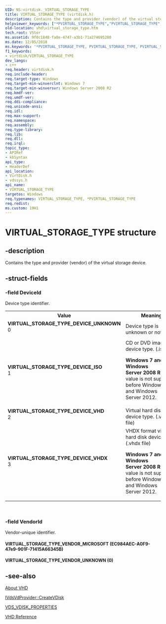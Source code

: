 ```yaml
---
UID: NS:virtdisk._VIRTUAL_STORAGE_TYPE
title: VIRTUAL_STORAGE_TYPE (virtdisk.h)
description: Contains the type and provider (vendor) of the virtual storage device.
helpviewer_keywords: ["*PVIRTUAL_STORAGE_TYPE","PVIRTUAL_STORAGE_TYPE","PVIRTUAL_STORAGE_TYPE structure pointer [VHD]","VIRTUAL_STORAGE_TYPE","VIRTUAL_STORAGE_TYPE structure [VHD]","VIRTUAL_STORAGE_TYPE_DEVICE_ISO","VIRTUAL_STORAGE_TYPE_DEVICE_UNKNOWN","VIRTUAL_STORAGE_TYPE_DEVICE_VHD","VIRTUAL_STORAGE_TYPE_DEVICE_VHDX","VIRTUAL_STORAGE_TYPE_VENDOR_MICROSOFT","VIRTUAL_STORAGE_TYPE_VENDOR_UNKNOWN","_VIRTUAL_STORAGE_TYPE","vdssys/PVIRTUAL_STORAGE_TYPE","vdssys/VIRTUAL_STORAGE_TYPE","vhd.virtual_storage_type","virtdisk/PVIRTUAL_STORAGE_TYPE","virtdisk/VIRTUAL_STORAGE_TYPE"]
old-location: vhd\virtual_storage_type.htm
tech.root: VStor
ms.assetid: 9f0c1848-fa8e-4747-a3b1-71a274695280
ms.date: 12/05/2018
ms.keywords: '*PVIRTUAL_STORAGE_TYPE, PVIRTUAL_STORAGE_TYPE, PVIRTUAL_STORAGE_TYPE structure pointer [VHD], VIRTUAL_STORAGE_TYPE, VIRTUAL_STORAGE_TYPE structure [VHD], VIRTUAL_STORAGE_TYPE_DEVICE_ISO, VIRTUAL_STORAGE_TYPE_DEVICE_UNKNOWN, VIRTUAL_STORAGE_TYPE_DEVICE_VHD, VIRTUAL_STORAGE_TYPE_DEVICE_VHDX, VIRTUAL_STORAGE_TYPE_VENDOR_MICROSOFT, VIRTUAL_STORAGE_TYPE_VENDOR_UNKNOWN, _VIRTUAL_STORAGE_TYPE, vdssys/PVIRTUAL_STORAGE_TYPE, vdssys/VIRTUAL_STORAGE_TYPE, vhd.virtual_storage_type, virtdisk/PVIRTUAL_STORAGE_TYPE, virtdisk/VIRTUAL_STORAGE_TYPE'
f1_keywords:
- virtdisk/VIRTUAL_STORAGE_TYPE
dev_langs:
- c++
req.header: virtdisk.h
req.include-header: 
req.target-type: Windows
req.target-min-winverclnt: Windows 7
req.target-min-winversvr: Windows Server 2008 R2
req.kmdf-ver: 
req.umdf-ver: 
req.ddi-compliance: 
req.unicode-ansi: 
req.idl: 
req.max-support: 
req.namespace: 
req.assembly: 
req.type-library: 
req.lib: 
req.dll: 
req.irql: 
topic_type:
- APIRef
- kbSyntax
api_type:
- HeaderDef
api_location:
- VirtDisk.h
- vdssys.h
api_name:
- VIRTUAL_STORAGE_TYPE
targetos: Windows
req.typenames: VIRTUAL_STORAGE_TYPE, *PVIRTUAL_STORAGE_TYPE
req.redist: 
ms.custom: 19H1
---
```


# VIRTUAL_STORAGE_TYPE structure


## -description


Contains the type and provider (vendor) of the virtual storage device.


## -struct-fields




### -field DeviceId

Device type identifier.

<table>
<tr>
<th>Value</th>
<th>Meaning</th>
</tr>
<tr>
<td width="40%"><a id="VIRTUAL_STORAGE_TYPE_DEVICE_UNKNOWN"></a><a id="virtual_storage_type_device_unknown"></a><dl>
<dt><b>VIRTUAL_STORAGE_TYPE_DEVICE_UNKNOWN</b></dt>
<dt>0</dt>
</dl>
</td>
<td width="60%">
Device type is unknown or not valid.

</td>
</tr>
<tr>
<td width="40%"><a id="VIRTUAL_STORAGE_TYPE_DEVICE_ISO"></a><a id="virtual_storage_type_device_iso"></a><dl>
<dt><b>VIRTUAL_STORAGE_TYPE_DEVICE_ISO</b></dt>
<dt>1</dt>
</dl>
</td>
<td width="60%">
CD or DVD image file device type. (.iso file)

<b>Windows 7 and Windows Server 2008 R2:  </b>This value is not supported before Windows 8 and Windows Server 2012.

</td>
</tr>
<tr>
<td width="40%"><a id="VIRTUAL_STORAGE_TYPE_DEVICE_VHD"></a><a id="virtual_storage_type_device_vhd"></a><dl>
<dt><b>VIRTUAL_STORAGE_TYPE_DEVICE_VHD</b></dt>
<dt>2</dt>
</dl>
</td>
<td width="60%">
Virtual hard disk device type. (.vhd file)

</td>
</tr>
<tr>
<td width="40%"><a id="VIRTUAL_STORAGE_TYPE_DEVICE_VHDX"></a><a id="virtual_storage_type_device_vhdx"></a><dl>
<dt><b>VIRTUAL_STORAGE_TYPE_DEVICE_VHDX</b></dt>
<dt>3</dt>
</dl>
</td>
<td width="60%">
VHDX format virtual hard disk device type. (.vhdx file)

<b>Windows 7 and Windows Server 2008 R2:  </b>This value is not supported before Windows 8 and Windows Server 2012.

</td>
</tr>
</table>
 


### -field VendorId

Vendor-unique identifier.



#### VIRTUAL_STORAGE_TYPE_VENDOR_MICROSOFT (EC984AEC-A0F9-47e9-901F-71415A66345B)



#### VIRTUAL_STORAGE_TYPE_VENDOR_UNKNOWN (0)


## -see-also




<a href="https://docs.microsoft.com/previous-versions/windows/desktop/legacy/dd323654(v=vs.85)">About VHD</a>



<a href="https://docs.microsoft.com/windows/desktop/api/vds/nf-vds-ivdsvdprovider-createvdisk">IVdsVdProvider::CreateVDisk</a>



<a href="https://docs.microsoft.com/windows/desktop/api/vds/ns-vds-vds_vdisk_properties">VDS_VDISK_PROPERTIES</a>



<a href="https://docs.microsoft.com/previous-versions/windows/desktop/legacy/dd323700(v=vs.85)">VHD Reference</a>
 

 

